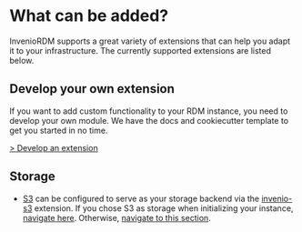 # What can be added?

InvenioRDM supports a great variety of extensions that can help you adapt it to your infrastructure. The currently supported extensions are listed below.

## Develop your own extension

If you want to add custom functionality to your RDM instance, you need to develop your own module. We have the docs and cookiecutter template to get you started in no time.

[> Develop an extension](custom.md)

## Storage

- [S3](s3.md) can be configured to serve as your storage backend via the [invenio-s3](https://github.com/inveniosoftware/invenio-s3) extension. If you chose S3 as storage when initializing your instance, [navigate here](#i-chose-s3-when-initializing-the-repository). Otherwise, [navigate to this section](#i-didnt-choose-s3-when-initializing).